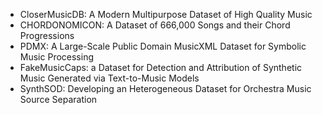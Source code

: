 - CloserMusicDB: A Modern Multipurpose Dataset of High Quality Music
- CHORDONOMICON: A Dataset of 666,000 Songs and their Chord Progressions
- PDMX: A Large-Scale Public Domain MusicXML Dataset for Symbolic Music Processing
- FakeMusicCaps: a Dataset for Detection and Attribution of Synthetic Music Generated via Text-to-Music Models
- SynthSOD: Developing an Heterogeneous Dataset for Orchestra Music Source Separation
